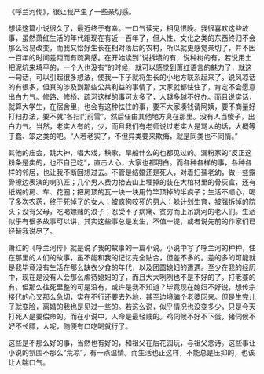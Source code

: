 《呼兰河传》，很让我产生了一些亲切感。

想读这篇小说很久了，最近终于有幸。一口气读完，相见恨晚。我很喜欢这些故事，虽然萧红生活的年代距现在有近一百年了，但人性、文化之类的东西终归不会那么容易改变，而我又恰好生长在相对落后的农村，所以就更感觉亲切了，并不因一百年的时间差距而有疏离感。在开始读到“说拆墙的有，说种树的有，若说用土把泥坑来填平的，一个人也没有”的时候，就可以感觉到萧红语言的魅力了，就这一句话，可以引起很多想法，使我一下子就将生长的小地方联系起来了。说风凉话的有很多，但真的涉及到那些公共利益的事情了，大家就都怯住了，肯定不会愿意出白力气。修路、修桥、疏河这样的事可太多了，人越多越不好办。而且说实话，就算大学生，在宿舍里，也会有这种怯住的事，要不大家凑钱请阿姨，要不商量好打扫办法，要不就“各扫门前雪”，然后任由其他地方臭在那里。没有人当傻子，出白力气。当然，老实人有的，少，而且我们有老师说过老实人是骂人的话，大概等于蠢、笨之类的吧。“人若老实了，不但异类要来欺侮，就是同类也不同情。”

其他的庙会，跳大神，唱大戏，秧歌，旱船什么的也都见过的。漏粉家的“反正这粉条是卖的，也不自己吃”，直击人心，大家也都明白。而各种各样的事，各种各样的邻居，也让我不断回想过去。不管是结婚还是死人，对着妇孺老幼，做一些露骨擦边表演的喇叭匠；几个男人费力抬去山上埋掉的装在大棺材里的骨灰盒，还有纸糊的房、车、花圈；把房顶的瓦一块一块用竹竿顶掉的半疯子；生活不顺心，喝了多次农药，终于死掉了的女人；被疯狗咬死的男人；躲计划生育，被强拆掉的院头；没有父母，吃喝嫖赌的浪子；忍受不了病痛、贫穷而上吊跳河的老人们。生活似乎有很多故事可以讲，其实这些事总是发生，不值一提，或者说先前的作家们已经替我说尽了。

萧红的《呼兰河传》就是说了我的故事的一篇小说。小说中写了呼兰河的种种，住在那里的人们的故事，虽不能和我的记忆完全贴合，但差不多的。差的多的可能就是我毕竟没有生活在那么缺衣少食的年代，以及团圆媳妇的遭遇。至少在我的经历中，现在是没有人会那么虐待媳妇的了，而且大大咧咧也不是不好的了。打老婆的有，但那么往死里整的可是没有，或许是我不知道？毕竟现在媳妇不好说，想传宗接代的心又那么急切，实在不行还要去外地，甚至边境骗个老婆回来。但是生完儿子就变脸，离婚的我也是见过一些的。若这么说，似乎情况也没变多少，只是今天打死人是要偿命的。而在小说中，人命是最轻贱的。鸡伺候不好不下蛋，猪伺候不好不长膘，人呢，随便有口吃喝就行了。

这些是不那么好的事，当然也有好的，和祖父在后花园玩，与祖父念诗。这些事让小说的氛围不那么“荒凉”，有一点温情。而生活也正这样，不能总是压抑的，也该让人喘口气。
